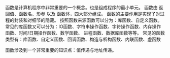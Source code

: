 函数是计算机程序中非常重要的一个概念。也是组成程序的最小单元。
函数由 返回值、函数名、形参 以及 函数体，四大部分组成。
函数的主要作用是实现了对过程的封装和对细节的隐藏。
按照函数来源函数可以分为：库函数、自定义函数。
常见的库函数又可以分为：IO函数、字符串操作函数、字符操作函数、内存操作函数、时间/日期操作函数、数学函数、
进程函数、数据库函数等等。
常见的函数类型有：库函数、自定义函数、回调函数、构造与析构函数、内联函数、虚函数

函数涉及到一个非常重要的知识点：值传递与地址传递。